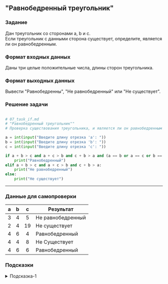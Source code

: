 ## "Равнобедренный треугольник"

### Задание

Дан треугольник со сторонами a, b и c. \
Если треугольник с данными сторона существует, определите, является ли он равнобедренным.

### Формат входных данных

Даны три целые положительные числа, длины сторон треугольника.

### Формат выходных данных

Вывести "Равнобедренны", "Не равнобедренный" или "Не существует".

### Решение задачи

```python

# 07_task_if.md
# "Равнобедренный треугольник""
# Проверка существования треугольника, и является ли он равнобедренным

a = int(input("Введите длину отрезка 'a': "))
b = int(input("Введите длину отрезка 'b': "))
c = int(input("Введите длину отрезка 'c': "))

if a + b > c and a + c > b and c + b > a and (a == b or a == c or b == c):
    print("Равнобедренный")
elif a + b > c and a + c > b and c + b > a:
    print("Не равнобедренный")
else:
    print("Не существует")
```

---

### Данные для самопроверки

| a | b | c | Результат |
| :---: | :---: | :---: | --- |
|   3   |   4   |   5   | Не равнобедренный |
|   2   |   4   |   19   | Не существует |
|   4   |   6   |   4   | Равнобедренный |
|   4   |   4   |   8   | Не Существует |
|   4   |   6   |   6   | Равнобедренный |
### Подсказки

<details>
<summary>Подсказка-1</summary>
Треугольник существует только тогда, когда сумма длин любых его двух сторон больше третьей стороны.
</details>

